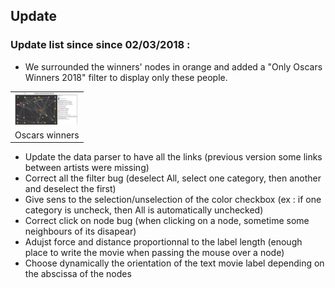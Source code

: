 ## Update

### Update list since since 02/03/2018 :
* We surrounded the winners' nodes in orange and added a "Only Oscars Winners 2018" filter to display only these people.

<table border="0">
  <tr>
    <td>
      <img src="img/winners.PNG" style="width: 100px;">
    </td>
  </tr>
  <tr>
    <td align="center">
      Oscars winners
    </td>
  </tr>
</table>

* Update the data parser to have all the links (previous version some links between artists were missing)
* Correct all the filter bug (deselect All, select one category, then another and deselect the first)
* Give sens to the selection/unselection of the color checkbox (ex : if one category is uncheck, then All is automatically unchecked)
* Correct click on node bug (when clicking on a node, sometime some neighbours of its disapear)
* Adujst force and distance proportionnal to the label length (enough place to write the movie when passing the mouse over a node)
* Choose dynamically the orientation of the text movie label depending on the abscissa of the nodes
